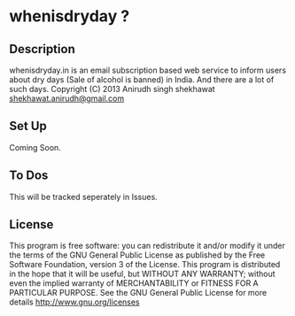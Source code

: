 whenisdryday ?
==============

Description
-----------
whenisdryday.in is an email subscription based web service to inform users 
about dry days (Sale of alcohol is banned) in India.
And there are a lot of such days.
Copyright (C) 2013  Anirudh singh shekhawat shekhawat.anirudh@gmail.com

Set Up
------
Coming Soon.

To Dos
------
This will be tracked seperately in Issues.

License
-------
This program is free software: you can redistribute it and/or modify
it under the terms of the GNU General Public License as published by
the Free Software Foundation, version 3 of the License.
This program is distributed in the hope that it will be useful,
but WITHOUT ANY WARRANTY; without even the implied warranty of
MERCHANTABILITY or FITNESS FOR A PARTICULAR PURPOSE.  See the
GNU General Public License for more details http://www.gnu.org/licenses

